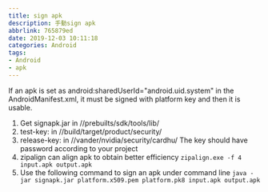 ```yaml
---
title: sign apk
description: 手動sign apk
abbrlink: 765879ed
date: 2019-12-03 10:11:18
categories: Android
tags:
- Android
- apk
---
```

If an apk is set as android:sharedUserId="android.uid.system" in the AndroidManifest.xml, it must be signed with platform key and then it is usable.

1. Get signapk.jar in //prebuilts/sdk/tools/lib/
2. test-key: in //build/target/product/security/
3. release-key: in //vander/nvidia/security/cardhu/
   The key should have password according to your project
4. zipalign can align apk to obtain better efficiency
`zipalign.exe -f 4 input.apk output.apk`
5. Use the following command to sign an apk under command line
`java -jar signapk.jar platform.x509.pem platform.pk8 input.apk output.apk`